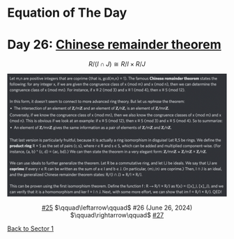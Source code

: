 # Equation of The Day

# Day 26: [Chinese remainder theorem](https://en.wikipedia.org/wiki/Chinese_remainder_theorem)

$$R/(I\cap J)\cong R/I\times R/J$$

<picture><img alt="Day 26" src="0026.png"></picture>

<center><a href="0025.html">#25</a> $\qquad\leftarrow\qquad$ #26 (June 26, 2024) $\qquad\rightarrow\qquad$ <a href="0027.html">#27</a></center>

[Back to Sector 1](../0-63.md)

<script data-goatcounter="https://zswu.goatcounter.com/count" async src="//gc.zgo.at/count.js"></script>
<script src="https://utteranc.es/client.js" repo="12AbBa/eotd" issue-term="pathname" theme="github-light" crossorigin="anonymous" async> </script>